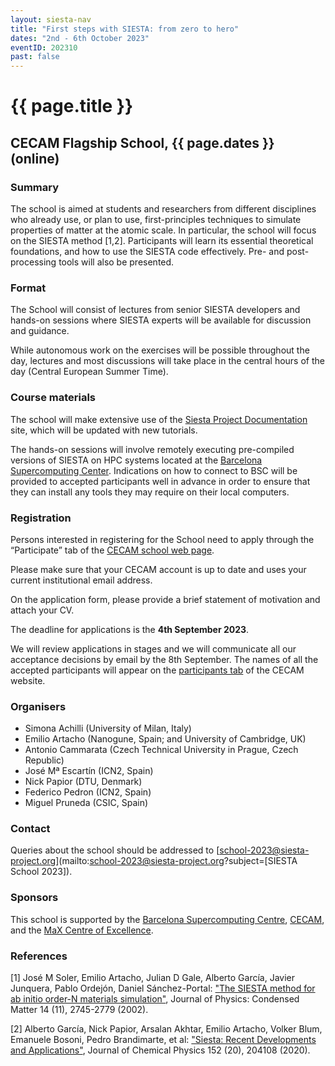 ```yaml
---
layout: siesta-nav
title: "First steps with SIESTA: from zero to hero"
dates: "2nd - 6th October 2023"
eventID: 202310
past: false
---
```

# {{ page.title }}
## CECAM Flagship School, {{ page.dates }} (online)

### Summary

The school is aimed at students and researchers from different disciplines who
already use, or plan to use, first-principles techniques to simulate properties
of matter at the atomic scale. In particular, the school will focus on the
SIESTA method [1,2]. Participants will learn its essential theoretical
foundations, and how to use the SIESTA code effectively. Pre- and
post-processing tools will also be presented.

### Format

The School will consist of lectures from senior SIESTA developers
and hands-on sessions where SIESTA experts will be available for discussion and guidance.

While autonomous work on the exercises will be possible throughout the day,
lectures and most discussions will take place in the central hours of the day
(Central European Summer Time).

### Course materials

The school will make extensive use of the
[Siesta Project Documentation](https://docs.siesta-project.org/projects/siesta/en/school-2021/) site,
which will be updated with new tutorials.

The hands-on sessions will involve remotely executing pre-compiled versions of SIESTA on HPC
systems located at the [Barcelona Supercomputing Center](https://www.bsc.es/).  Indications on how to connect
to BSC will be provided to accepted participants well in advance in order to ensure
that they can install any tools they may require on their local computers.


### Registration

Persons interested in registering for the School need to apply through the “Participate” tab of
  the [CECAM school web page](https://www.cecam.org/workshop-details/1240).

Please make sure that your CECAM account is up to date and uses your current
institutional email address.

On the application form, please provide a brief statement of motivation
and attach your CV.

The deadline for applications is the **4th September 2023**.

We will review applications in stages and we will communicate all
our acceptance decisions by email by the 8th September.
The names of all the accepted participants will appear on the
[participants tab](https://www.cecam.org/workshop-details/1240#participant_tab) of the CECAM website.


### Organisers

* Simona Achilli (University of Milan, Italy)
* Emilio Artacho (Nanogune, Spain; and University of Cambridge, UK)
* Antonio Cammarata (Czech Technical University in Prague, Czech Republic)
* José Mª Escartín (ICN2, Spain)
* Nick Papior (DTU, Denmark)
* Federico Pedron (ICN2, Spain)
* Miguel Pruneda (CSIC, Spain)

### Contact

Queries about the school should be addressed to [school-2023@siesta-project.org](mailto:school-2023@siesta-project.org?subject=[SIESTA School 2023]).

### Sponsors

This school is supported by
the [Barcelona Supercomputing Centre](https://www.bsc.es/),
[CECAM](https://www.cecam.org/), and
the [MaX Centre of Excellence](http://www.max-centre.eu).

### References

[1] José M Soler, Emilio Artacho, Julian D Gale, Alberto García, Javier Junquera, Pablo Ordejón, Daniel Sánchez-Portal: ["The SIESTA method for ab initio order-N materials simulation"](https://doi.org/10.1088/0953-8984/14/11/302), Journal of Physics: Condensed Matter 14 (11), 2745-2779 (2002).

[2] Alberto García, Nick Papior, Arsalan Akhtar, Emilio Artacho, Volker Blum, Emanuele Bosoni, Pedro Brandimarte, et al: ["Siesta: Recent Developments and Applications"](https://doi.org/10.1063/5.0005077), Journal of Chemical Physics 152 (20), 204108 (2020).

